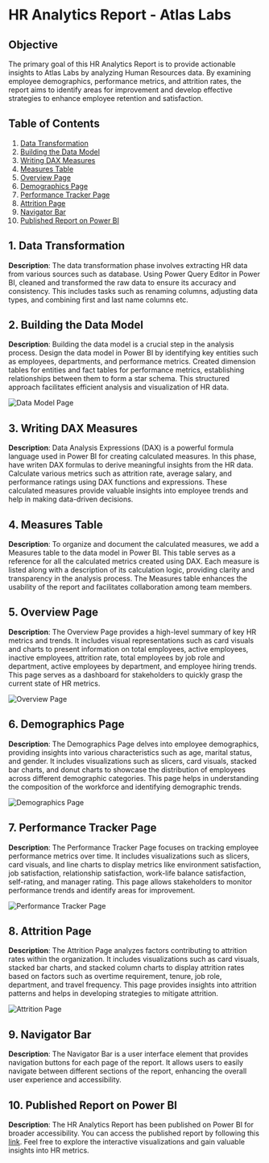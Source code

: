 # HR Analytics Report - Atlas Labs

## Objective
The primary goal of this HR Analytics Report is to provide actionable insights to Atlas Labs by analyzing Human Resources data. By examining employee demographics, performance metrics, and attrition rates, the report aims to identify areas for improvement and develop effective strategies to enhance employee retention and satisfaction.

## Table of Contents
1. [Data Transformation](#data-transformation)
2. [Building the Data Model](#building-the-data-model)
3. [Writing DAX Measures](#writing-dax-measures)
4. [Measures Table](#measures-table)
5. [Overview Page](#overview-page)
6. [Demographics Page](#demographics-page)
7. [Performance Tracker Page](#performance-tracker-page)
8. [Attrition Page](#attrition-page)
9. [Navigator Bar](#navigator-bar)
10. [Published Report on Power BI](#published-report-on-power-bi)

## 1. Data Transformation<a name="data-transformation"></a>
**Description**: 
The data transformation phase involves extracting HR data from various sources such as database. Using Power Query Editor in Power BI, cleaned and transformed the raw data to ensure its accuracy and consistency. This includes tasks such as renaming columns, adjusting data types, and combining first and last name columns etc.

## 2. Building the Data Model<a name="building-the-data-model"></a>
**Description**: 
Building the data model is a crucial step in the analysis process. Design the data model in Power BI by identifying key entities such as employees, departments, and performance metrics. Created dimension tables for entities and fact tables for performance metrics, establishing relationships between them to form a star schema. This structured approach facilitates efficient analysis and visualization of HR data.

![Data Model Page](link_to_data_model_screenshot)

## 3. Writing DAX Measures<a name="writing-dax-measures"></a>
**Description**: 
Data Analysis Expressions (DAX) is a powerful formula language used in Power BI for creating calculated measures. In this phase, have writen DAX formulas to derive meaningful insights from the HR data. Calculate various metrics such as attrition rate, average salary, and performance ratings using DAX functions and expressions. These calculated measures provide valuable insights into employee trends and help in making data-driven decisions.

## 4. Measures Table<a name="measures-table"></a>
**Description**: 
To organize and document the calculated measures, we add a Measures table to the data model in Power BI. This table serves as a reference for all the calculated metrics created using DAX. Each measure is listed along with a description of its calculation logic, providing clarity and transparency in the analysis process. The Measures table enhances the usability of the report and facilitates collaboration among team members.

## 5. Overview Page<a name="overview-page"></a>
**Description**: 
The Overview Page provides a high-level summary of key HR metrics and trends. It includes visual representations such as card visuals and charts to present information on total employees, active employees, inactive employees, attrition rate, total employees by job role and department, active employees by department, and employee hiring trends. This page serves as a dashboard for stakeholders to quickly grasp the current state of HR metrics.

![Overview Page](link_to_overview_screenshot)

## 6. Demographics Page<a name="demographics-page"></a>
**Description**: 
The Demographics Page delves into employee demographics, providing insights into various characteristics such as age, marital status, and gender. It includes visualizations such as slicers, card visuals, stacked bar charts, and donut charts to showcase the distribution of employees across different demographic categories. This page helps in understanding the composition of the workforce and identifying demographic trends.

![Demographics Page](link_to_demographics_screenshot)

## 7. Performance Tracker Page<a name="performance-tracker-page"></a>
**Description**: 
The Performance Tracker Page focuses on tracking employee performance metrics over time. It includes visualizations such as slicers, card visuals, and line charts to display metrics like environment satisfaction, job satisfaction, relationship satisfaction, work-life balance satisfaction, self-rating, and manager rating. This page allows stakeholders to monitor performance trends and identify areas for improvement.

![Performance Tracker Page](link_to_performance_tracker_screenshot)

## 8. Attrition Page<a name="attrition-page"></a>
**Description**: 
The Attrition Page analyzes factors contributing to attrition rates within the organization. It includes visualizations such as card visuals, stacked bar charts, and stacked column charts to display attrition rates based on factors such as overtime requirement, tenure, job role, department, and travel frequency. This page provides insights into attrition patterns and helps in developing strategies to mitigate attrition.

![Attrition Page](link_to_attrition_screenshot)

## 9. Navigator Bar<a name="navigator-bar"></a>
**Description**: 
The Navigator Bar is a user interface element that provides navigation buttons for each page of the report. It allows users to easily navigate between different sections of the report, enhancing the overall user experience and accessibility.

## 10. Published Report on Power BI<a name="published-report-on-power-bi"></a>
**Description**: 
The HR Analytics Report has been published on Power BI for broader accessibility. You can access the published report by following this [link](https://app.powerbi.com/groups/23c82551-299f-4b59-a21a-9ee026b1fb87/reports/2d24b827-58d0-48ac-a7d6-b214369bc3d8/ReportSectionf5ae3d2766c172605c07?experience=power-bi). Feel free to explore the interactive visualizations and gain valuable insights into HR metrics.
